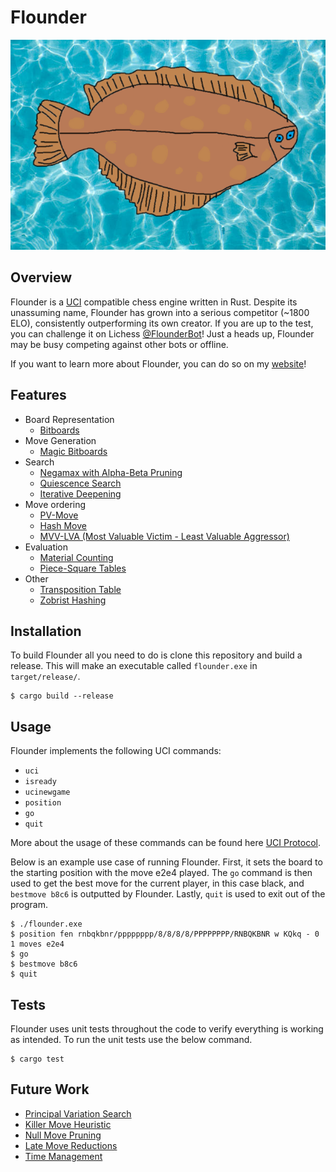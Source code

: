 # Flounder

![Flounder](./img/flounder.png)

## Overview
Flounder is a [UCI](https://www.chessprogramming.org/UCI) compatible chess engine written in Rust. Despite its unassuming name, Flounder has grown into a serious competitor (~1800 ELO), consistently outperforming its own creator. If you are up to the test, you can challenge it on Lichess [@FlounderBot](https://lichess.org/@/FlounderBot)! Just a heads up, Flounder may be busy competing against other bots or offline.

If you want to learn more about Flounder, you can do so on my [website](https://zacharygarwood.com/projects/flounder)!

## Features
* Board Representation
  * [Bitboards](https://www.chessprogramming.org/Bitboards)
* Move Generation
  * [Magic Bitboards](https://www.chessprogramming.org/Magic_Bitboards)
* Search
  * [Negamax with Alpha-Beta Pruning](https://www.chessprogramming.org/Alpha-Beta)
  * [Quiescence Search](https://www.chessprogramming.org/Quiescence_Search)
  * [Iterative Deepening](https://www.chessprogramming.org/Iterative_Deepening)
* Move ordering
  * [PV-Move](https://www.chessprogramming.org/PV-Move)
  * [Hash Move](https://www.chessprogramming.org/Hash_Move)
  * [MVV-LVA (Most Valuable Victim - Least Valuable Aggressor)](https://www.chessprogramming.org/MVV-LVA)
* Evaluation
  * [Material Counting](https://www.chessprogramming.org/Material) 
  * [Piece-Square Tables](https://www.chessprogramming.org/Piece-Square_Tables) 
* Other
  * [Transposition Table](https://www.chessprogramming.org/Transposition_Table) 
  * [Zobrist Hashing](https://www.chessprogramming.org/Zobrist_Hashing) 

## Installation
To build Flounder all you need to do is clone this repository and build a release. This will make an executable called `flounder.exe` in `target/release/`.
```
$ cargo build --release
```

## Usage
Flounder implements the following UCI commands: 
* `uci`
* `isready`
* `ucinewgame`
* `position`
* `go`
* `quit`

More about the usage of these commands can be found here [UCI Protocol](https://backscattering.de/chess/uci/).

Below is an example use case of running Flounder. First, it sets the board to the starting position with the move e2e4 played. The `go` command is then used to get the best move for the current player, in this case black, and `bestmove b8c6` is outputted by Flounder. Lastly, `quit` is used to exit out of the program.
```
$ ./flounder.exe
$ position fen rnbqkbnr/pppppppp/8/8/8/8/PPPPPPPP/RNBQKBNR w KQkq - 0 1 moves e2e4
$ go
$ bestmove b8c6
$ quit
```

## Tests
Flounder uses unit tests throughout the code to verify everything is working as intended. To run the unit tests use the below command.
```
$ cargo test
```

## Future Work
- [Principal Variation Search](https://www.chessprogramming.org/Principal_Variation_Search) 
- [Killer Move Heuristic](https://www.chessprogramming.org/Killer_Move) 
- [Null Move Pruning](https://www.chessprogramming.org/Null_Move_Pruning) 
- [Late Move Reductions](https://www.chessprogramming.org/Null_Move_Pruning) 
- [Time Management](https://www.chessprogramming.org/Time_Management) 
